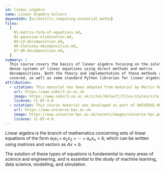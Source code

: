 ```yaml
---
id: linear_algebra
name: Linear Algebra Solvers
dependsOn: [scientific_computing.essential_maths]
files:
  [
    01-matrix-form-of-equations.md,
    02-gaussian-elimination.md,
    04-LU-decomposition.md,
    06-Cholesky-decomposition.md,
    07-QR-decomposition.md,
  ]
summary: |
  This course covers the basics of linear algebra focusing on the solution of
  dense systems of linear equations using direct methods and matrix
  decompositions. Both the theory and implementation of these methods are
  covered, as well as some standard Python libraries for linear algebra.
attribution:
  - citation: This material has been adapted from material by Martin Robinson from the "Scientific Computing" module of the SABS R³ Center for Doctoral Training.
    url: https://www.sabsr3.ox.ac.uk
    image: https://www.sabsr3.ox.ac.uk/sites/default/files/styles/site_logo/public/styles/site_logo/public/sabsr3/site-logo/sabs_r3_cdt_logo_v3_111x109.png
    license: CC-BY-4.0
  - citation: This course material was developed as part of UNIVERSE-HPC, which is funded through the SPF ExCALIBUR programme under grant number EP/W035731/1
    url: https://www.universe-hpc.ac.uk
    image: https://www.universe-hpc.ac.uk/assets/images/universe-hpc.png
    license: CC-BY-4.0
---
```


Linear algebra is the branch of mathematics concerning sets of linear equations
of the form $a_1x_1 + a_2x_2 + \cdots + a_nx_n = b$, which can be written using matrices and vectors as $Ax = b$.

The solution of these types of equations is fundamental to many areas of
science and engineering, and is essential to the study of machine learning,
data science, modelling, and simulation.
